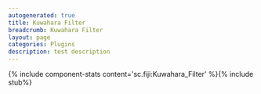 ```yaml
---
autogenerated: true
title: Kuwahara Filter
breadcrumb: Kuwahara Filter
layout: page
categories: Plugins
description: test description
---
```


{% include component-stats content='sc.fiji:Kuwahara\_Filter' %}{% include stub%}




